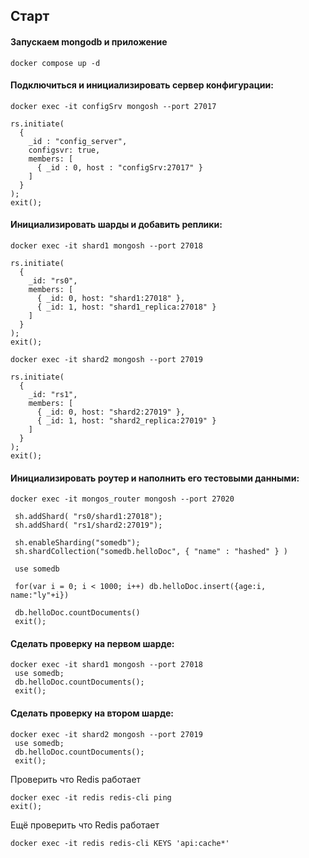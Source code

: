 ## Старт

#### Запускаем mongodb и приложение
```shell
docker compose up -d
```

#### Подключиться и инициализировать сервер конфигурации:
```shell
docker exec -it configSrv mongosh --port 27017

rs.initiate(
  {
    _id : "config_server",
    configsvr: true,
    members: [
      { _id : 0, host : "configSrv:27017" }
    ]
  }
);
exit();
```

#### Инициализировать шарды и добавить реплики:
```shell
docker exec -it shard1 mongosh --port 27018

rs.initiate(
  {
    _id: "rs0",
    members: [
      { _id: 0, host: "shard1:27018" },
      { _id: 1, host: "shard1_replica:27018" }
    ]
  }
);
exit();
```
```shell
docker exec -it shard2 mongosh --port 27019

rs.initiate(
  {
    _id: "rs1",
    members: [
      { _id: 0, host: "shard2:27019" },
      { _id: 1, host: "shard2_replica:27019" }
    ]
  }
);
exit();
```

#### Инициализировать роутер и наполнить его тестовыми данными:
```shell
docker exec -it mongos_router mongosh --port 27020

 sh.addShard( "rs0/shard1:27018");
 sh.addShard( "rs1/shard2:27019");

 sh.enableSharding("somedb");
 sh.shardCollection("somedb.helloDoc", { "name" : "hashed" } )

 use somedb

 for(var i = 0; i < 1000; i++) db.helloDoc.insert({age:i, name:"ly"+i})

 db.helloDoc.countDocuments()
 exit();
```

#### Сделать проверку на первом шарде:
```shell 
docker exec -it shard1 mongosh --port 27018
 use somedb;
 db.helloDoc.countDocuments();
 exit();
```

#### Сделать проверку на втором шарде:
```shell
docker exec -it shard2 mongosh --port 27019
 use somedb;
 db.helloDoc.countDocuments();
 exit();
```

Проверить что Redis работает
```shell
docker exec -it redis redis-cli ping
exit();
```
Ещё проверить что Redis работает
```shell
docker exec -it redis redis-cli KEYS 'api:cache*'
```